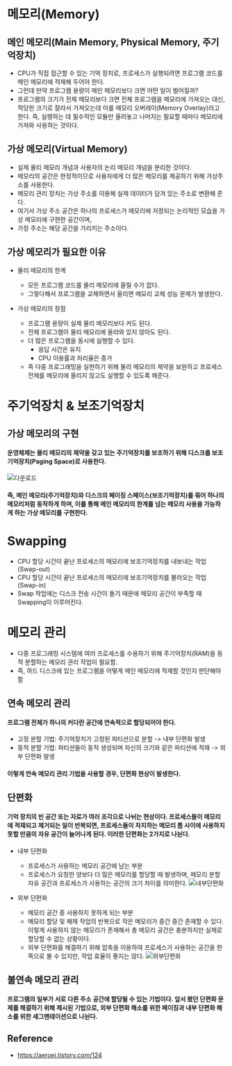 # 메모리(Memory)

## 메인 메모리(Main Memory, Physical Memory, 주기억장치)
  - CPU가 직접 접근할 수 있는 기억 장치로, 프로세스가 실행되려면 프로그램 코드를 메인 메모리에 적재해 두어야 한다.
  - 그런데 만약 프로그램 용량이 메인 메모리보다 크면 어떤 일이 벌어질까?
  - 프로그램의 크기가 전체 메모리보다 크면 전체 프로그램을 메모리에 가져오는 대신, 적당한 크기로 잘라서 가져오는데 이를 메모리 오버레이(Memory Overlay)라고 한다. 즉, 실행하는 데 필수적인 모듈만 올려놓고 나머지는 필요할 때마다 메모리에 가져와 사용하는 것이다.

## 가상 메모리(Virtual Memory)
  - 실제 물리 메모리 개념과 사용자의 논리 메모리 개념을 분리한 것이다.
  - 메모리의 공간은 한정적이므로 사용자에게 더 많은 메모리를 제공하기 위해 가상주소를 사용한다.
  - 메모리 관리 장치는 가상 주소를 이용해 실제 데이터가 담겨 있는 주소로 변환해 준다.
  - 여기서 가상 주소 공간은 하나의 프로세스가 메모리에 저장되는 논리적인 모습을 가상 메모리에 구현한 공간이며,
  - 가장 주소는 해당 공간을 가리키는 주소이다.

## 가상 메모리가 필요한 이유
  - 물리 메모리의 한계
    - 모든 프로그램 코드를 물리 메모리에 올릴 수가 없다.
    - 그렇다해서 프로그램을 교체하면서 올리면 메모리 교체 성능 문제가 발생한다.

  - 가상 메모리의 장점
      - 프로그램 용량이 실제 물리 메모리보다 커도 된다.
      - 전체 프로그램이 물리 메모리에 올라와 있지 않아도 된다.
      - 더 많은 프로그램을 동시에 실행할 수 있다.
        - 응답 시간은 유지
        - CPU 이용률과 처리율은 증가
      - 즉 다중 프로그래밍을 실현하기 위해 물리 메모리의 제약을 보완하고 프로세스 전체를 메모리에 올리지 않고도 실행할 수 있도록 해준다.

# 주기억장치 & 보조기억장치

## 가상 메모리의 구현
#### 운영체제는 물리 메모리의 제약을 갖고 있는 주기억장치를 보조하기 위해 디스크를 보조기억장치(Paging Space)로 사용한다.
![다운로드](https://user-images.githubusercontent.com/66079439/188807024-58c4eb2e-2e43-4a6f-b191-0a9733526c1c.png)
#### 즉, 메인 메모리(주기억장치)와 디스크의 페이징 스페이스(보조기억장치)를 묶어 하나의 메모리처럼 동작하게 하며, 이를 통해 메인 메모리의 한계를 넘는 메모리 사용을 가능하게 하는 가상 메모리를 구현한다.

# Swapping
  - CPU 할당 시간이 끝난 프로세스의 메모리에 보조기억장치를 내보내는 작업(Swap-out)
  - CPU 할당 시간이 끝난 프로세스의 메모리에 보조기억장치를 불러오는 작업(Swap-in)
  - Swap 작업에는 디스크 전송 시간이 돌기 때문에 메모리 공간이 부족할 때 Swapping이 이루어진다.

# 메모리 관리
  - 다중 프로그래밍 시스템에 여러 프로세스를 수용하기 위해 주기억장치(RAM)을 동적 분할하는 메모리 관리 작업이 필요함.
  - 즉, 하드 디스크에 있는 프로그램을 어떻게 메인 메모리에 적재할 것인지 판단해야함

## 연속 메모리 관리
#### 프로그램 전체가 하나의 커다란 공간에 연속적으로 할당되어야 한다.
  - 고정 분할 기법: 주기억장치가 고정된 파티션으로 분할 -> 내부 단편화 발생
  - 동적 분할 기법: 파티션들이 동적 생성되며 자신의 크기와 같은 파티션에 적재 -> 외부 단편화 발생
#### 이렇게 연속 메모리 관리 기법을 사용할 경우, 단편화 현상이 발생한다.

## 단편화
#### 기억 장치의 빈 공간 또는 자료가 여러 조각으로 나뉘는 현상이다. 프로세스들이 메모리에 적재되고 제거되는 일이 반복되면, 프로세스들이 차지하는 메모리 틈 사이에 사용하지 못할 만큼의 자유 공간이 늘어나게 된다. 이러한 단편화는 2가지로 나뉜다.
  - 내부 단편화
    - 프로세스가 사용하는 메모리 공간에 남는 부분
    - 프로세스가 요청한 양보다 더 많은 메모리를 할당할 때 발생하며, 메모리 분할 자유 공간과 프로세스가 사용하는 공간의 크기 차이를 의미한다.
![내부단편화](https://user-images.githubusercontent.com/66079439/188808586-1bf63926-651b-4fcc-ac14-26e4acc30aff.png)
  
  - 외부 단편화
    - 메모리 공간 중 사용하지 못하게 되는 부분
    - 메모리 할당 및 해제 작업의 반복으로 작은 메모리가 중간 중간 존재할 수 있다. 이렇게 사용하지 않는 메모리가 존재해서 총 메모리 공간은 충분하지만 실제로 할당할 수 없는 상황이다.
    - 외부 단편화를 해결하기 위해 압축을 이용하여 프로세스가 사용하는 공간을 한쪽으로 몰 수 있지만, 작업 효율이 좋지는 않다.
![외부단편화](https://user-images.githubusercontent.com/66079439/188808761-7f068904-ef3f-4f20-9aef-84841a954906.png)

## 불연속 메모리 관리
#### 프로그램의 일부가 서로 다른 주소 공간에 할당될 수 있는 기법이다. 앞서 봤던 단편화 문제를 해결하기 위해 제시된 기법으로, 외부 단편화 해소를 위한 페이징과 내부 단편화 해소를 위한 세그멘테이션으로 나뉜다.

## Reference
  - https://aeroej.tistory.com/124
